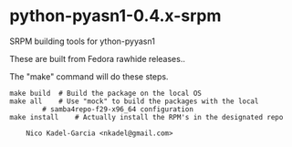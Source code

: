 python-pyasn1-0.4.x-srpm
========================

SRPM building tools for ython-pyyasn1

These are built from Fedora rawhide releases..

The "make" command will do these steps.

	make build	# Build the package on the local OS
	make all	# Use "mock" to build the packages with the local
			# samba4repo-f29-x96_64 configuration
	make install	# Actually install the RPM's in the designated repo

		Nico Kadel-Garcia <nkadel@gmail.com>
